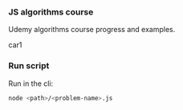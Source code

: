 ### JS algorithms course 

Udemy algorithms course progress and examples.

car1
### Run script

Run in the cli:

```bash
node <path>/<problem-name>.js
```

